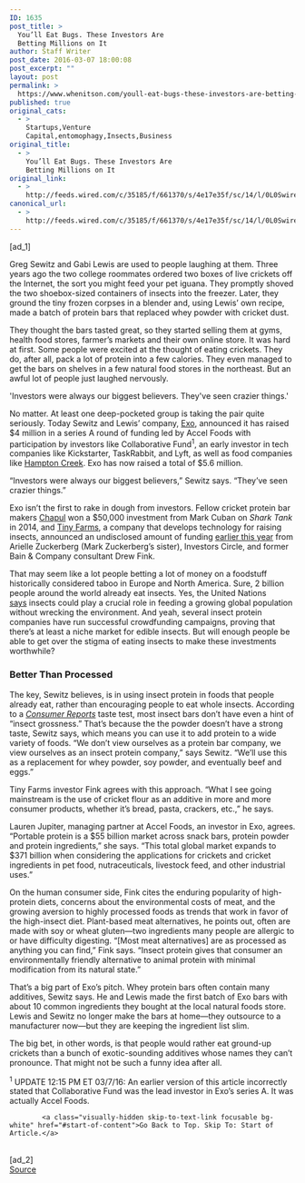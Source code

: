 ```yaml
---
ID: 1635
post_title: >
  You’ll Eat Bugs. These Investors Are
  Betting Millions on It
author: Staff Writer
post_date: 2016-03-07 18:00:08
post_excerpt: ""
layout: post
permalink: >
  https://www.whenitson.com/youll-eat-bugs-these-investors-are-betting-millions-on-it/
published: true
original_cats:
  - >
    Startups,Venture
    Capital,entomophagy,Insects,Business
original_title:
  - >
    You’ll Eat Bugs. These Investors Are
    Betting Millions on It
original_link:
  - >
    http://feeds.wired.com/c/35185/f/661370/s/4e17e35f/sc/14/l/0L0Swired0N0C20A160C0A30Cinvestors0Ebet0Emillions0Ewont0Ebalk0Eeating0Ebugs0C/story01.htm
canonical_url:
  - >
    http://feeds.wired.com/c/35185/f/661370/s/4e17e35f/sc/14/l/0L0Swired0N0C20A160C0A30Cinvestors0Ebet0Emillions0Ewont0Ebalk0Eeating0Ebugs0C/story01.htm
---
```

 [ad_1]
<br><div id=""><p>Greg Sewitz and Gabi Lewis are used to people laughing at them. Three years ago the two college roommates ordered two boxes of live crickets off the Internet, the sort you might feed your pet iguana. They promptly shoved the two shoebox-sized containers of insects into the freezer. Later, they ground the tiny frozen corpses in a blender and, using Lewis’ own recipe, made a batch of protein bars that replaced whey powder with cricket dust.</p>
<p>They thought the bars tasted great, so they started selling them at gyms, health food stores, farmer’s markets and their own online store. It was hard at first. Some people were excited at the thought of eating crickets. They do, after all, pack a lot of protein into a few calories. They even managed to get the bars on shelves in a few natural food stores in the northeast. But an awful lot of people just laughed nervously.</p>
<p data-js="fader" class="pullquote carve fader">
	'Investors were always our biggest believers. They've seen crazier things.'	<span class="attribution"/>
</p>

<p>No matter. At least one deep-pocketed group is taking the pair quite seriously. Today Sewitz and Lewis’ company, <a href="https://www.exoprotein.com/">Exo</a>, announced it has raised $4 million in a series A round of funding led by Accel Foods with participation by investors like Collaborative Fund<sup>1</sup>, an early investor in tech companies like Kickstarter, TaskRabbit, and Lyft, as well as food companies like <a href="http://www.wired.com/2015/09/want-make-enemies-fast-try-inventing-vegan-egg/" target="_blank">Hampton Creek</a>. Exo has now raised a total of $5.6 million.</p>
<p>“Investors were always our biggest believers,” Sewitz says. “They’ve seen crazier things.”</p>
<p>Exo isn’t the first to rake in dough from investors. Fellow cricket protein bar makers <a href="http://www.chapul.com/">Chapul</a> won a $50,000 investment from Mark Cuban on <em>Shark Tank</em> in 2014, and <a href="http://www.wired.com/2014/03/open-bug-farm/">Tiny Farms</a>, a company that develops technology for raising insects, announced an undisclosed amount of funding <a href="https://agfundernews.com/tiny-farms-raises-seed-round-from-a-zuckerberg-as-cricket-farming-heats-up5396.html">earlier this year</a> from Arielle Zuckerberg (Mark Zuckerberg’s sister), Investors Circle, and former Bain &amp; Company consultant Drew Fink.</p>
<p>That may seem like a lot people betting a lot of money on a foodstuff historically considered taboo in Europe and North America. Sure, 2 billion people around the world already eat insects. Yes, the United Nations <a href="http://www.fao.org/docrep/018/i3253e/i3253e00.htm">says</a> insects could play a crucial role in feeding a growing global population without wrecking the environment. And yeah, several insect protein companies have run successful crowdfunding campaigns, proving that there’s at least a niche market for edible insects. But will enough people be able to get over the stigma of eating insects to make these investments worthwhile?</p>
<h3>Better Than Processed</h3>
<p>The key, Sewitz believes, is in using insect protein in foods that people already eat, rather than encouraging people to eat whole insects. According to a <a href="http://www.consumerreports.org/cro/news/2014/12/cricket-flour-protein-bars-pass-the-taste-test/index.htm"><em>Consumer Reports</em></a> taste test, most insect bars don’t have even a hint of “insect grossness.” That’s because the the powder doesn’t have a strong taste, Sewitz says, which means you can use it to add protein to a wide variety of foods. “We don’t view ourselves as a protein bar company, we view ourselves as an insect protein company,” says Sewitz. “We’ll use this as a replacement for whey powder, soy powder, and eventually beef and eggs.”</p>
<p>Tiny Farms investor Fink agrees with this approach. “What I see going mainstream is the use of cricket flour as an additive in more and more consumer products, whether it’s bread, pasta, crackers, etc.,” he says.</p>



<p>Lauren Jupiter, managing partner at Accel Foods, an investor in Exo, agrees. “Portable protein is a $55 billion market across snack bars, protein powder and protein ingredients,” she says. “This total global market expands to $371 billion when considering the applications for crickets and cricket ingredients in pet food, nutraceuticals, livestock feed, and other industrial uses.”</p>
<p>On the human consumer side, Fink cites the enduring popularity of high-protein diets, concerns about the environmental costs of meat, and the growing aversion to highly processed foods as trends that work in favor of the high-insect diet. Plant-based meat alternatives, he points out, often are made with soy or wheat gluten—two ingredients many people are allergic to or have difficulty digesting. “[Most meat alternatives] are as processed as anything you can find,” Fink says. “Insect protein gives that consumer an environmentally friendly alternative to animal protein with minimal modification from its natural state.”</p>
<p>That’s a big part of Exo’s pitch. Whey protein bars often contain many additives, Sewitz says. He and Lewis made the first batch of Exo bars with about 10 common ingredients they bought at the local natural foods store. Lewis and Sewitz no longer make the bars at home—they outsource to a manufacturer now—but they are keeping the ingredient list slim.</p>
<p>The big bet, in other words, is that people would rather eat ground-up crickets than a bunch of exotic-sounding additives whose names they can’t pronounce. That might not be such a funny idea after all.</p>
<p><sup>1</sup> UPDATE 12:15 PM ET 03/7/16: An earlier version of this article incorrectly stated that Collaborative Fund was the lead investor in Exo’s series A. It was actually Accel Foods.  </p>

			<a class="visually-hidden skip-to-text-link focusable bg-white" href="#start-of-content">Go Back to Top. Skip To: Start of Article.</a>

			
</div>
<br>[ad_2]
<br><a href="http://feeds.wired.com/c/35185/f/661370/s/4e17e35f/sc/14/l/0L0Swired0N0C20A160C0A30Cinvestors0Ebet0Emillions0Ewont0Ebalk0Eeating0Ebugs0C/story01.htm">Source </a>